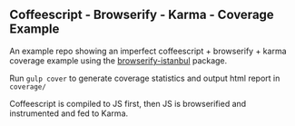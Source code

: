 Coffeescript - Browserify - Karma - Coverage Example
------

An example repo showing an imperfect coffeescript + browserify + karma 
coverage example using the [browserify-istanbul](https://www.npmjs.org/package/browserify-istanbul) package.

Run `gulp cover` to generate coverage statistics and output html report in `coverage/`

Coffeescript is compiled to JS first, then JS is browserified and instrumented and fed to Karma.
